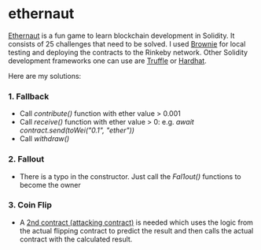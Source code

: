 # ethernaut
[Ethernaut](https://ethernaut.openzeppelin.com/) is a fun game to learn blockchain development in Solidity. It consists of 25 challenges that need to be solved. I used [Brownie]() for local testing and deploying the contracts to the Rinkeby network. Other Solidity development frameworks one can use are [Truffle](https://trufflesuite.com/) or [Hardhat](https://hardhat.org/). 

Here are my solutions:
### 1. Fallback
- Call *contribute()* function with ether value > 0.001
- Call *receive()* function with ether value > 0: e.g. *await contract.send(toWei("0.1", "ether"))*
- Call *withdraw()*
### 2. Fallout
- There is a typo in the constructor. Just call the *Fal1out()* functions to become the owner
### 3. Coin Flip
- A [2nd contract (attacking contract)](solutions/contracts/CoinFlipAttack.sol) is needed which uses the logic from the actual flipping contract to predict the result and then calls the actual contract with the calculated result. 